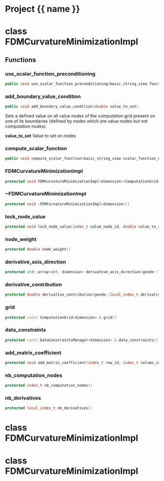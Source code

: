 <script setup>
import {useRoute} from 'vitepress'
const {path} = useRoute()
const tokens = path.split('/')
const words = tokens[2].split('-');
for (let i = 0; i < words.length; i++) {
    words[i] = words[i].charAt(0).toUpperCase() + words[i].slice(1);
    words[i] = words[i].replace('geode', 'Geode')
}
const name = words.join('-');
</script>
# Project {{ name }}

# class FDMCurvatureMinimizationImpl


## Functions

### use_scalar_function_preconditioning

```cpp
public void use_scalar_function_preconditioning(basic_string_view function_name)
```


### add_boundary_value_condition

```cpp
public void add_boundary_value_condition(double value_to_set)
```


 Sets a defined value on all value nodes of the computation grid present on one of its boundaries (defined by nodes which are value nodes but not computation nodes).

**value_to_set** Value to set on nodes

### compute_scalar_function

```cpp
public void compute_scalar_function(basic_string_view scalar_function_name)
```


### FDMCurvatureMinimizationImpl

```cpp
protected void FDMCurvatureMinimizationImpl<dimension>(ComputationGrid<dimension> & grid, const DataConstraintsManager<dimension> & data_constraints)
```


### ~FDMCurvatureMinimizationImpl

```cpp
protected void ~FDMCurvatureMinimizationImpl<dimension>()
```


### lock_node_value

```cpp
protected void lock_node_value(index_t value_node_id, double value_to_set)
```


### node_weight

```cpp
protected double node_weight()
```


### derivative_axis_direction

```cpp
protected std::array<int, dimension> derivative_axis_direction(geode::local_index_t derivative_axis_id)
```


### derivative_contribution

```cpp
protected double derivative_contribution(geode::local_index_t derivative_axis_id)
```


### grid

```cpp
protected const ComputationGrid<dimension> & grid()
```


### data_constraints

```cpp
protected const DataConstraintsManager<dimension> & data_constraints()
```


### add_matrix_coefficient

```cpp
protected void add_matrix_coefficient(index_t row_id, index_t column_id, double value)
```


### nb_computation_nodes

```cpp
protected index_t nb_computation_nodes()
```


### nb_derivatives

```cpp
protected local_index_t nb_derivatives()
```




# class FDMCurvatureMinimizationImpl


# class FDMCurvatureMinimizationImpl


